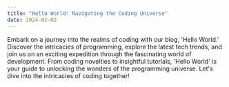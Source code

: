 ```yaml
---
title: "Hello World: Navigating the Coding Universe"
date: 2024-02-02
---
```

Embark on a journey into the realms of coding with our blog, 'Hello World.'
Discover the intricacies of programming, explore the latest tech trends, and join us on an exciting expedition through the fascinating world of development.
From coding novelties to insightful tutorials, 'Hello World' is your guide to unlocking the wonders of the programming universe.
Let's dive into the intricacies of coding together!
